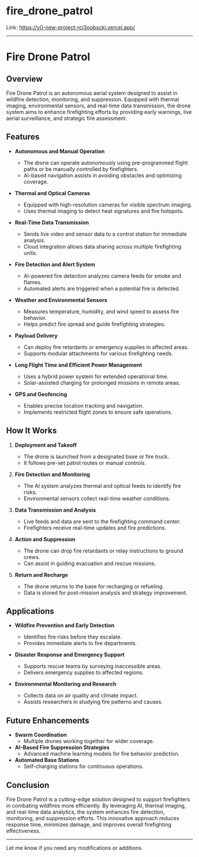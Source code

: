 # fire_drone_patrol

Link: https://v0-new-project-rcj3oobsckj.vercel.app/

---

# Fire Drone Patrol

## Overview  
Fire Drone Patrol is an autonomous aerial system designed to assist in wildfire detection, monitoring, and suppression. Equipped with thermal imaging, environmental sensors, and real-time data transmission, the drone system aims to enhance firefighting efforts by providing early warnings, live aerial surveillance, and strategic fire assessment.

## Features  
- **Autonomous and Manual Operation**  
  - The drone can operate autonomously using pre-programmed flight paths or be manually controlled by firefighters.  
  - AI-based navigation assists in avoiding obstacles and optimizing coverage.  

- **Thermal and Optical Cameras**  
  - Equipped with high-resolution cameras for visible spectrum imaging.  
  - Uses thermal imaging to detect heat signatures and fire hotspots.  

- **Real-Time Data Transmission**  
  - Sends live video and sensor data to a control station for immediate analysis.  
  - Cloud integration allows data sharing across multiple firefighting units.  

- **Fire Detection and Alert System**  
  - AI-powered fire detection analyzes camera feeds for smoke and flames.  
  - Automated alerts are triggered when a potential fire is detected.  

- **Weather and Environmental Sensors**  
  - Measures temperature, humidity, and wind speed to assess fire behavior.  
  - Helps predict fire spread and guide firefighting strategies.  

- **Payload Delivery**  
  - Can deploy fire retardants or emergency supplies in affected areas.  
  - Supports modular attachments for various firefighting needs.  

- **Long Flight Time and Efficient Power Management**  
  - Uses a hybrid power system for extended operational time.  
  - Solar-assisted charging for prolonged missions in remote areas.  

- **GPS and Geofencing**  
  - Enables precise location tracking and navigation.  
  - Implements restricted flight zones to ensure safe operations.  

## How It Works  
1. **Deployment and Takeoff**  
   - The drone is launched from a designated base or fire truck.  
   - It follows pre-set patrol routes or manual controls.  

2. **Fire Detection and Monitoring**  
   - The AI system analyzes thermal and optical feeds to identify fire risks.  
   - Environmental sensors collect real-time weather conditions.  

3. **Data Transmission and Analysis**  
   - Live feeds and data are sent to the firefighting command center.  
   - Firefighters receive real-time updates and fire predictions.  

4. **Action and Suppression**  
   - The drone can drop fire retardants or relay instructions to ground crews.  
   - Can assist in guiding evacuation and rescue missions.  

5. **Return and Recharge**  
   - The drone returns to the base for recharging or refueling.  
   - Data is stored for post-mission analysis and strategy improvement.  

## Applications  
- **Wildfire Prevention and Early Detection**  
  - Identifies fire risks before they escalate.  
  - Provides immediate alerts to fire departments.  

- **Disaster Response and Emergency Support**  
  - Supports rescue teams by surveying inaccessible areas.  
  - Delivers emergency supplies to affected regions.  

- **Environmental Monitoring and Research**  
  - Collects data on air quality and climate impact.  
  - Assists researchers in studying fire patterns and causes.  

## Future Enhancements  
- **Swarm Coordination**  
  - Multiple drones working together for wider coverage.  
- **AI-Based Fire Suppression Strategies**  
  - Advanced machine learning models for fire behavior prediction.  
- **Automated Base Stations**  
  - Self-charging stations for continuous operations.  

## Conclusion  
Fire Drone Patrol is a cutting-edge solution designed to support firefighters in combating wildfires more efficiently. By leveraging AI, thermal imaging, and real-time data analytics, the system enhances fire detection, monitoring, and suppression efforts. This innovative approach reduces response time, minimizes damage, and improves overall firefighting effectiveness.  

---

Let me know if you need any modifications or additions.
